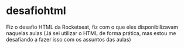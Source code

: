 # desafiohtml
Fiz o desafio HTML da Rocketseat, fiz com o que eles disponibilizavam naquelas aulas (Já sei utilizar o HTML de forma prática, mas estou me desafiando a fazer isso com os assuntos das aulas)
